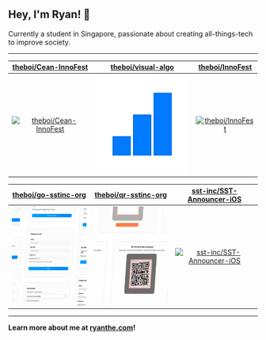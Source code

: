 ## Hey, I'm Ryan! 👋

Currently a student in Singapore, passionate about creating all-things-tech to improve society.

---

| [theboi/Cean-InnoFest](https://github.com/theboi/Cean-InnoFest) | [theboi/visual-algo](https://github.com/theboi/visual-algo) | [theboi/InnoFest](https://github.com/theboi/InnoFest) |
| :-: | :-: | :-: |
| <a href="https://github.com/theboi/Cean-InnoFest"><img src="https://github.com/theboi/theboi/raw/master/DISPLAY.jpg" alt="theboi/Cean-InnoFest" title="theboi/Cean-InnoFest" width="200" height="200"></a> | <a href="https://github.com/theboi/visual-algo"><img src="https://github.com/theboi/visual-algo/raw/master/DISPLAY.jpg" alt="theboi/visual-algo" title="theboi/visual-algo" width="200" height="200"></a> | <a href="https://github.com/theboi/InnoFest"><img src="https://github.com/theboi/theboi/raw/master/DISPLAY.jpg" alt="theboi/InnoFest" title="theboi/InnoFest" width="200" height="200"></a> |

| [theboi/go-sstinc-org](https://github.com/theboi/go-sstinc-org) | [theboi/qr-sstinc-org](https://github.com/theboi/qr-sstinc-org) | [sst-inc/SST-Announcer-iOS](https://github.com/sst-inc/SST-Announcer-iOS) |
| :-: | :-: | :-: |
| <a href="https://github.com/theboi/go-sstinc-org"><img src="https://github.com/theboi/go-sstinc-org/raw/master/DISPLAY.jpg" alt="theboi/go-sstinc-org" title="theboi/go-sstinc-org" width="200" height="200"></a> | <a href="https://github.com/theboi/qr-sstinc-org"><img src="https://github.com/theboi/qr-sstinc-org/raw/master/DISPLAY.jpg" alt="theboi/qr-sstinc-org" title="theboi/qr-sstinc-org" width="200" height="200"></a> | <a href="https://github.com/sst-inc/SST-Announcer-iOS"><img src="https://github.com/theboi/theboi/raw/master/DISPLAY.jpg" alt="sst-inc/SST-Announcer-iOS" title="sst-inc/SST-Announcer-iOS" width="200" height="200"></a> |



---

**Learn more about me at [ryanthe.com](https://www.ryanthe.com)!**